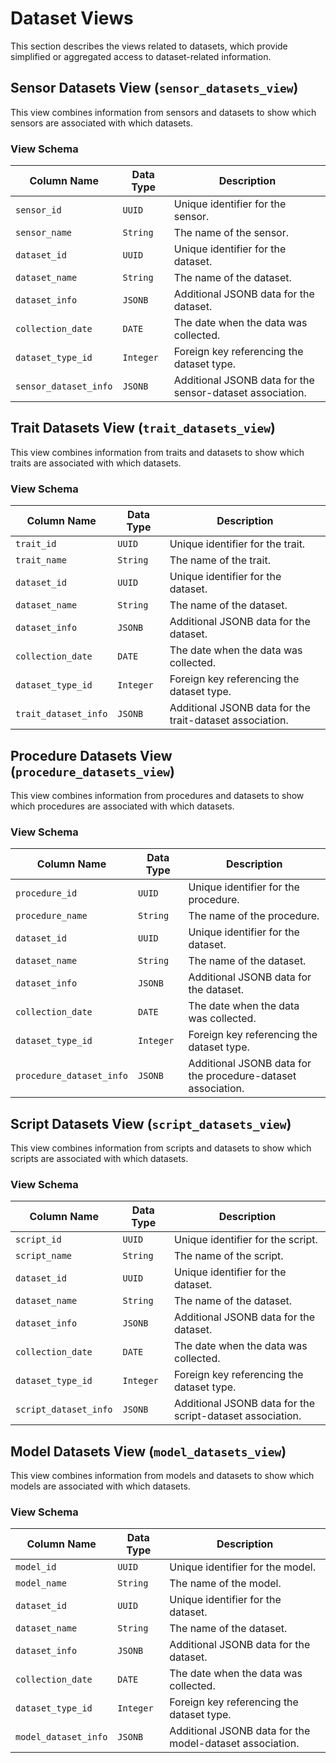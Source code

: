 # Dataset Views

This section describes the views related to datasets, which provide simplified or aggregated access to dataset-related information.

## Sensor Datasets View (`sensor_datasets_view`)

This view combines information from sensors and datasets to show which sensors are associated with which datasets.

### View Schema

| Column Name         | Data Type   | Description                                      |
| ------------------- | ----------- | ------------------------------------------------ |
| `sensor_id`         | `UUID`      | Unique identifier for the sensor.                |
| `sensor_name`       | `String`    | The name of the sensor.                          |
| `dataset_id`        | `UUID`      | Unique identifier for the dataset.               |
| `dataset_name`      | `String`    | The name of the dataset.                         |
| `dataset_info`      | `JSONB`     | Additional JSONB data for the dataset.           |
| `collection_date`   | `DATE`      | The date when the data was collected.            |
| `dataset_type_id`   | `Integer`   | Foreign key referencing the dataset type.        |
| `sensor_dataset_info` | `JSONB`     | Additional JSONB data for the sensor-dataset association. |

## Trait Datasets View (`trait_datasets_view`)

This view combines information from traits and datasets to show which traits are associated with which datasets.

### View Schema

| Column Name         | Data Type   | Description                                      |
| ------------------- | ----------- | ------------------------------------------------ |
| `trait_id`          | `UUID`      | Unique identifier for the trait.                 |
| `trait_name`        | `String`    | The name of the trait.                           |
| `dataset_id`        | `UUID`      | Unique identifier for the dataset.               |
| `dataset_name`      | `String`    | The name of the dataset.                         |
| `dataset_info`      | `JSONB`     | Additional JSONB data for the dataset.           |
| `collection_date`   | `DATE`      | The date when the data was collected.            |
| `dataset_type_id`   | `Integer`   | Foreign key referencing the dataset type.        |
| `trait_dataset_info` | `JSONB`     | Additional JSONB data for the trait-dataset association. |

## Procedure Datasets View (`procedure_datasets_view`)

This view combines information from procedures and datasets to show which procedures are associated with which datasets.

### View Schema

| Column Name           | Data Type   | Description                                      |
| --------------------- | ----------- | ------------------------------------------------ |
| `procedure_id`        | `UUID`      | Unique identifier for the procedure.             |
| `procedure_name`      | `String`    | The name of the procedure.                       |
| `dataset_id`          | `UUID`      | Unique identifier for the dataset.               |
| `dataset_name`        | `String`    | The name of the dataset.                         |
| `dataset_info`        | `JSONB`     | Additional JSONB data for the dataset.           |
| `collection_date`     | `DATE`      | The date when the data was collected.            |
| `dataset_type_id`     | `Integer`   | Foreign key referencing the dataset type.        |
| `procedure_dataset_info` | `JSONB`     | Additional JSONB data for the procedure-dataset association. |

## Script Datasets View (`script_datasets_view`)

This view combines information from scripts and datasets to show which scripts are associated with which datasets.

### View Schema

| Column Name         | Data Type   | Description                                      |
| ------------------- | ----------- | ------------------------------------------------ |
| `script_id`         | `UUID`      | Unique identifier for the script.                |
| `script_name`       | `String`    | The name of the script.                          |
| `dataset_id`        | `UUID`      | Unique identifier for the dataset.               |
| `dataset_name`      | `String`    | The name of the dataset.                         |
| `dataset_info`      | `JSONB`     | Additional JSONB data for the dataset.           |
| `collection_date`   | `DATE`      | The date when the data was collected.            |
| `dataset_type_id`   | `Integer`   | Foreign key referencing the dataset type.        |
| `script_dataset_info` | `JSONB`     | Additional JSONB data for the script-dataset association. |

## Model Datasets View (`model_datasets_view`)

This view combines information from models and datasets to show which models are associated with which datasets.

### View Schema

| Column Name         | Data Type   | Description                                      |
| ------------------- | ----------- | ------------------------------------------------ |
| `model_id`          | `UUID`      | Unique identifier for the model.                 |
| `model_name`        | `String`    | The name of the model.                           |
| `dataset_id`        | `UUID`      | Unique identifier for the dataset.               |
| `dataset_name`      | `String`    | The name of the dataset.                         |
| `dataset_info`      | `JSONB`     | Additional JSONB data for the dataset.           |
| `collection_date`   | `DATE`      | The date when the data was collected.            |
| `dataset_type_id`   | `Integer`   | Foreign key referencing the dataset type.        |
| `model_dataset_info` | `JSONB`     | Additional JSONB data for the model-dataset association. |
